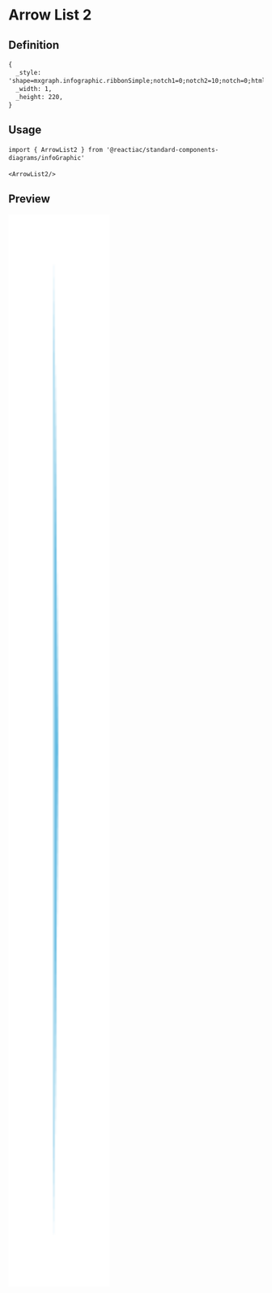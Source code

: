 # Arrow List 2

## Definition

```
{
  _style: 'shape=mxgraph.infographic.ribbonSimple;notch1=0;notch2=10;notch=0;html=1;whiteSpace=wrap;fillColor=#64BBE2;strokeColor=none;shadow=0;fontSize=17;fontColor=#FFFFFF;align=left;spacingLeft=10;fontStyle=1;',
  _width: 1,
  _height: 220,
}
```

## Usage

```
import { ArrowList2 } from '@reactiac/standard-components-diagrams/infoGraphic'

<ArrowList2/>
```

## Preview

<img src="./arrow-list-2.png" width="200"/>
